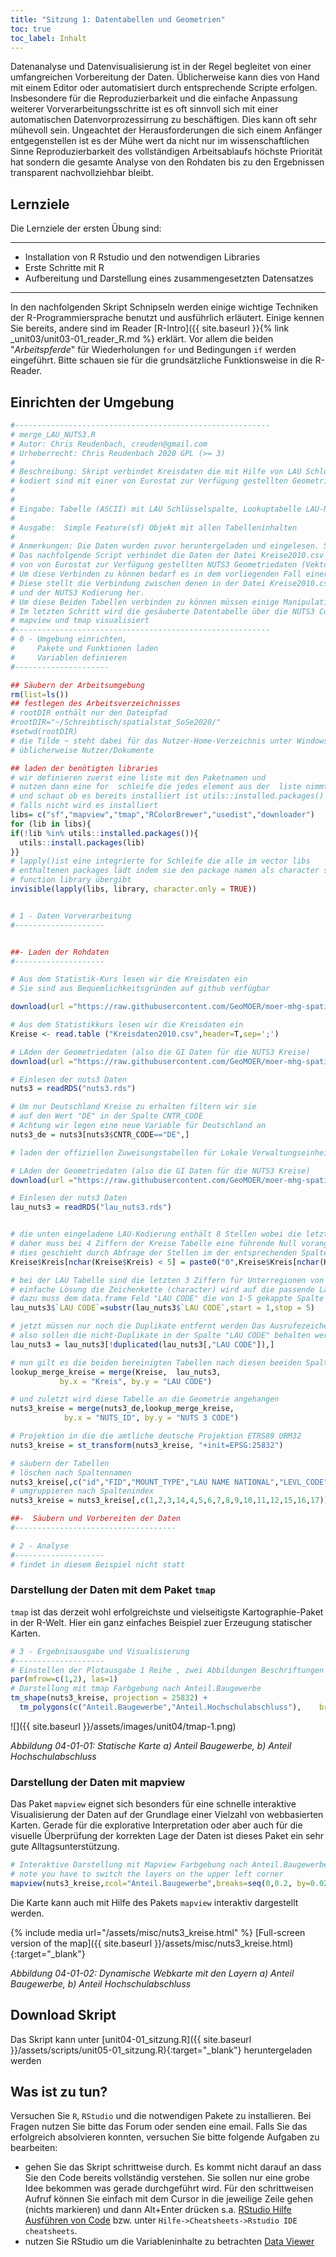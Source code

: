 ```yaml
---
title: "Sitzung 1: Datentabellen und Geometrien"
toc: true
toc_label: Inhalt
---
```




Datenanalyse und Datenvisualisierung ist in der Regel begleitet von einer umfangreichen Vorbereitung der Daten. Üblicherweise kann dies von Hand mit einem Editor oder automatisiert durch entsprechende Scripte erfolgen. <!--more-->Insbesondere für die Reproduzierbarkeit und die einfache Anpassung weiterer Vorverarbeitungsschritte ist es oft sinnvoll sich mit einer automatischen Datenvorprozessirrung zu beschäftigen. Dies kann oft sehr mühevoll sein. Ungeachtet der Herausforderungen die sich einem Anfänger entgegenstellen ist es der Mühe wert da nicht nur im wissenschaftlichen Sinne Reproduzierbarkeit des vollständigen Arbeitsablaufs höchste Priorität hat sondern die gesamte Analyse von den Rohdaten bis zu den Ergebnissen transparent nachvollziehbar bleibt. 


## Lernziele

Die Lernziele der ersten Übung sind:

---

  * Installation von R Rstudio und den notwendigen Libraries
  * Erste Schritte mit R
  * Aufbereitung und Darstellung eines zusammengesetzten Datensatzes 
 
---

In den nachfolgenden Skript Schnipseln werden einige wichtige Techniken der R-Programmiersprache benutzt und ausführlich erläutert. Einige kennen Sie bereits, andere sind im Reader [R-Intro]({{ site.baseurl }}{% link _unit03/unit03-01_reader_R.md %}
erklärt. Vor allem die beiden "*Arbeitspferde*" für Wiederholungen `for` und Bedingungen `if` werden eingeführt. Bitte schauen sie für die grundsätzliche Funktionsweise in die R-Reader.


## Einrichten der Umgebung



```r
#---------------------------------------------------------
# merge_LAU_NUTS3.R 
# Autor: Chris Reudenbach, creuden@gmail.com
# Urheberrecht: Chris Reudenbach 2020 GPL (>= 3)
#
# Beschreibung: Skript verbindet Kreisdaten die mit Hilfe von LAU Schlüsseln
# kodiert sind mit einer von Eurostat zur Verfügung gestellten Geometrie.
#  
#
# Eingabe: Tabelle (ASCII) mit LAU Schlüsselspalte, Lookuptabelle LAU-NUTS, NUTS Geometrie in eine GDAL kompatiblen Dateiformat.
#
# Ausgabe:  Simple Feature(sf) Objekt mit allen Tabelleninhalten
#
# Anmerkungen: Die Daten wurden zuvor heruntergeladen und eingelesen. Sie sind als RDS Daten im Repository des Kurses zu finden.
# Das nachfolgende Script verbindet die Daten der Datei Kreise2010.csv mit 
# von von Eurostat zur Verfügung gestellten NUTS3 Geometriedaten (Vektordaten der Kreise)
# Um diese Verbinden zu können bedarf es in dem vorliegenden Fall einer weiteren Tabelle
# Diese stellt die Verbindung zwischen denen in der Datei Kreise2010.csv verwendeten LAU Kodierung
# und der NUTS3 Kodierung her.
# Um diese Beiden Tabellen verbinden zu können müssen einige Manipulationen an den  Daten vorgenommen werden
# Im letzten Schritt wird die gesäuberte Datentabelle über die NUTS3 Codes an die Geometrie an gehangen und mit 
# mapview und tmap visualisiert
#---------------------------------------------------------
# 0 - Umgebung einrichten, 
#     Pakete und Funktionen laden
#     Variablen definieren
#---------------------

## Säubern der Arbeitsumgebung
rm(list=ls())
## festlegen des Arbeitsverzeichnisses
# rootDIR enthält nur den Dateipfad
#rootDIR="~/Schreibtisch/spatialstat_SoSe2020/"
#setwd(rootDIR)
# die Tilde ~ steht dabei für das Nutzer-Home-Verzeichnis unter Windows 
# üblicherweise Nutzer/Dokumente

## laden der benötigten libraries
# wir definieren zuerst eine liste mit den Paketnamen und 
# nutzen dann eine for  schleife die jedes element aus der  liste nimmt 
# und schaut ob es bereits installiert ist utils::installed.packages() 
# falls nicht wird es installiert 
libs= c("sf","mapview","tmap","RColorBrewer","usedist","downloader")
for (lib in libs){
if(!lib %in% utils::installed.packages()){
  utils::install.packages(lib)
}}
# lapply()ist eine integrierte for Schleife die alle im vector libs
# enthaltenen packages lädt indem sie den package namen als character string an die 
# function library übergibt
invisible(lapply(libs, library, character.only = TRUE))


# 1 - Daten Vorverarbeitung
#--------------------


##- Laden der Rohdaten
#--------------------

# Aus dem Statistik-Kurs lesen wir die Kreisdaten ein
# Sie sind aus Bequemlichkeitsgründen auf github verfügbar

download(url ="https://raw.githubusercontent.com/GeoMOER/moer-mhg-spatial/master/docs/assets/data/Kreisdaten2010.csv",     destfile = "Kreisdaten2010.csv")

# Aus dem Statistikkurs lesen wir die Kreisdaten ein
Kreise <- read.table ("Kreisdaten2010.csv",header=T,sep=';')

# LAden der Geometriedaten (also die GI Daten für die NUTS3 Kreise)
download(url ="https://raw.githubusercontent.com/GeoMOER/moer-mhg-spatial/master/docs/assets/data/nuts3.rds",     destfile = "nuts3.rds")

# Einlesen der nuts3 Daten
nuts3 = readRDS("nuts3.rds")

# Um nur Deutschland Kreise zu erhalten filtern wir sie 
# auf den Wert "DE" in der Spalte CNTR_CODE
# Achtung wir legen eine neue Variable für Deutschland an
nuts3_de = nuts3[nuts3$CNTR_CODE=="DE",]

# laden der offiziellen Zuweisungstabellen für Lokale Verwaltungseinheiten (LAU) <-> NUTS3 Konversion

# LAden der Geometriedaten (also die GI Daten für die NUTS3 Kreise)
download(url ="https://raw.githubusercontent.com/GeoMOER/moer-mhg-spatial/master/docs/assets/data/lau_nuts3.rds",     destfile = "lau_nuts3.rds")

# Einlesen der nuts3 Daten
lau_nuts3 = readRDS("lau_nuts3.rds")


# die unten eingeladene LAU-Kodierung enthält 8 Stellen wobei die letzten beiden lokale Untergruppen darstellen
# daher muss bei 4 Ziffern der Kreise Tabelle eine führende Null vorangestellt werden
# dies geschieht durch Abfrage der Stellen im der entsprechenden Spalte
Kreise$Kreis[nchar(Kreise$Kreis) < 5] = paste0("0",Kreise$Kreis[nchar(Kreise$Kreis) < 5])

# bei der LAU Tabelle sind die letzten 3 Ziffern für Unterregionen von Nuts3 daher können sie ignoriert werden
# einfache Lösung die Zeichenkette (character) wird auf die passende Länge abgeschnitten
# dazu muss dem data.frame Feld "LAU CODE" die von 1-5 gekappte Spalte zugewiesen werden
lau_nuts3$`LAU CODE`=substr(lau_nuts3$`LAU CODE`,start = 1,stop = 5)

# jetzt müssen nur noch die Duplikate entfernt werden Das Ausrufezeichen ist dabei die Verneinung 
# also sollen die nicht-Duplikate in der Spalte "LAU CODE" behalten werden
lau_nuts3 = lau_nuts3[!duplicated(lau_nuts3[,"LAU CODE"]),]

# nun gilt es die beiden bereinigten Tabellen nach diesen beeiden Spalten zusammen zu führen
lookup_merge_kreise = merge(Kreise,  lau_nuts3,
           by.x = "Kreis", by.y = "LAU CODE")

# und zuletzt wird diese Tabelle an die Geometrie angehangen
nuts3_kreise = merge(nuts3_de,lookup_merge_kreise,
            by.x = "NUTS_ID", by.y = "NUTS 3 CODE")

# Projektion in die die amtliche deutsche Projektion ETRS89 URM32
nuts3_kreise = st_transform(nuts3_kreise, "+init=EPSG:25832")

# säubern der Tabellen
# löschen nach Spaltennamen
nuts3_kreise[,c("id","FID","MOUNT_TYPE","LAU NAME NATIONAL","LEVL_CODE","LAU NAME LATIN","COAST_TYPE","COAST change compared to last year","CITY_ID","CITY_ID change compared to last year","CITY_NAME", "GREATER_CITY_ID","GREATER_CITY_ID change compared to last year","GREATER_CITY_NAME","FUA_ID" ,"FUA_ID change compared to last year",  "FUA_NAME","CHANGE (Y/N)","DEG change compared to last year")]= NULL
# umgruppieren nach Spaltenindex
nuts3_kreise = nuts3_kreise[,c(1,2,3,14,4,5,6,7,8,9,10,11,12,15,16,17)]

##-  Säubern und Vorbereiten der Daten
#------------------------------------

# 2 - Analyse
#--------------------
# findet in diesem Beispiel nicht statt
```
### Darstellung der Daten mit dem Paket `tmap`
`tmap` ist das derzeit wohl erfolgreichste und vielseitigste Kartographie-Paket in der R-Welt. Hier ein ganz einfaches Beispiel zuer Erzeugung statischer Karten. 

```r
# 3 - Ergebnisausgabe und Visualisierung 
#--------------------
# Einstellen der Plotausgabe 1 Reihe , zwei Abbildungen Beschriftungen Stil1
par(mfrow=c(1,2), las=1)
# Darstellung mit tmap Farbgebung nach Anteil.Baugewerbe
tm_shape(nuts3_kreise, projection = 25832) + 
  tm_polygons(c("Anteil.Baugewerbe","Anteil.Hochschulabschluss"),    breaks=seq(0,0.2, by=0.025))
```

![]({{ site.baseurl }}/assets/images/unit04/tmap-1.png)<!-- -->

*Abbildung 04-01-01: Statische Karte a) Anteil Baugewerbe, b) Anteil Hochschulabschluss*

### Darstellung der Daten mit mapview
Das Paket `mapview` eignet sich besonders für eine schnelle interaktive Visualisierung der Daten auf der Grundlage einer Vielzahl von webbasierten Karten. Gerade für die explorative Interpretation oder aber auch für die visuelle Überprüfung der korrekten Lage der Daten ist dieses Paket ein sehr gute Alltagsunterstützung.


```r
# Interaktive Darstellung mit Mapview Farbgebung nach Anteil.Baugewerbe
# note you have to switch the layers on the upper left corner
mapview(nuts3_kreise,zcol="Anteil.Baugewerbe",breaks=seq(0,0.2, by=0.025))+mapview(nuts3_kreise,zcol="Anteil.Hochschulabschluss",breaks=seq(0,0.2, by=0.025))
```
Die Karte kann auch mit Hilfe des Pakets `mapview` interaktiv dargestellt werden.

{% include media url="/assets/misc/nuts3_kreise.html" %}
[Full-screen version of the map]({{ site.baseurl }}/assets/misc/nuts3_kreise.html){:target="_blank"}

*Abbildung 04-01-02: Dynamische Webkarte  mit den Layern a) Anteil Baugewerbe, b) Anteil Hochschulabschluss*

## Download Skript
Das Skript kann unter [unit04-01_sitzung.R]({{ site.baseurl }}/assets/scripts/unit05-01_sitzung.R){:target="_blank"} heruntergeladen werden

## Was ist zu tun?
Versuchen Sie  `R`, `RStudio` und die notwendigen Pakete zu installieren. Bei Fragen nutzen Sie bitte das Forum oder senden eine email. Falls Sie das erfolgreich absolvieren konnten, versuchen Sie bitte folgende Aufgaben zu bearbeiten:

* gehen Sie das Skript schrittweise durch. Es kommt nicht darauf an dass Sie den Code bereits vollständig verstehen. Sie sollen nur eine grobe Idee bekommen was gerade durchgeführt wird. Für den schrittweisen Aufruf können Sie einfach mit dem Cursor in die jeweilige Zeile gehen (nichts markieren) und dann Alt+Enter drücken s.a. [RStudio Hilfe Ausführen von Code](https://support.rstudio.com/hc/en-us/articles/200484448-Editing-and-Executing-Code) bzw. unter `Hilfe->Cheatsheets->Rstudio IDE cheatsheets`.
* nutzen Sie RStudio um die Variableninhalte zu betrachten [Data Viewer](https://support.rstudio.com/hc/en-us/articles/205175388-Using-the-Data-Viewer)
